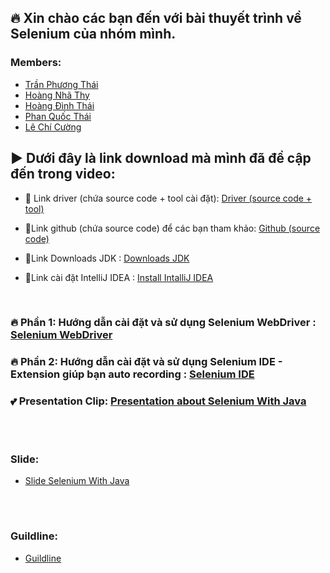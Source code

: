 ## 🔥 Xin chào các bạn đến với bài thuyết trình về Selenium của nhóm mình.

### Members:

- [Trần Phương Thái](https://www.facebook.com/thaiyeunguyet)
- [Hoàng Nhã Thy](https://www.facebook.com/OrieSocuteee)
- [Hoàng Đình Thái](https://www.facebook.com/tuitenthaiii)
- [Phan Quốc Thái](https://www.facebook.com/thai.phan.5209000)
- [Lê Chí Cường](https://www.facebook.com/Lcc060798)

### <h2>▶ Dưới đây là link download mà mình đã đề cập đến trong video:</h2>

- 🔗 Link driver (chứa source code + tool cài đặt): [Driver (source code + tool)](https://drive.google.com/drive/folders/1C5srBIxtN09aIklQS27I9H9nwlzaRC2N?fbclid=IwAR0kjsIB-T2LCGCmrY-6kmuMdNLfwQ7dWrdNXqKYRNj8K9Ayx12GxyN2H3M)

- 🔗Link github (chứa source code) để các bạn tham khảo: [Github (source code)](https://github.com/Thaivip00/swt-selenium)

- 🔗Link Downloads JDK : [Downloads JDK](https://www.oracle.com/java/technologies/downloads/)

- 🔗Link cài đặt IntelliJ IDEA : [Install IntalliJ IDEA](https://www.jetbrains.com/idea/download/#section=windows)

</br>

### 🔥 Phần 1: Hướng dẫn cài đặt và sử dụng Selenium WebDriver : [Selenium WebDriver](https://www.youtube.com/watch?v=f-1-V2xRPIM&t=0s)

### 🔥 Phần 2: Hướng dẫn cài đặt và sử dụng Selenium IDE - Extension giúp bạn auto recording : [Selenium IDE](https://www.youtube.com/watch?v=O81wJ37mDlU&t=0s)

### 💕 Presentation Clip: [Presentation about Selenium With Java](https://www.youtube.com/watch?v=ybsNU1OAki8&t=0s)

</br>

# <h3>Slide:</h3>
- [Slide Selenium With Java](https://docs.google.com/presentation/d/1hWaF_INosbZNn7oZpWepab-_KTMZU79g/edit#slide=id.p1)

</br>
 
# <h3>Guildline:</h3>
- [Guildline](https://docs.google.com/document/d/1voJrwLpqJg1EFoBWJzFh85wyINPmgiHYZgAoCZgAIio/edit)


</br>


